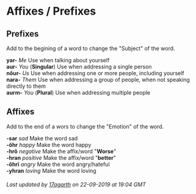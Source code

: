 # Affixes / Prefixes

## Prefixes

Add to the begining of a word to change the "Subject" of the word.

**yar-** *Me* Use when talking about yourself <br/>
**aur-** *You* (**Singular**) Use when addressing a single person <br/>
**nôur-** *Us* Use when addressing one or more people, including yourself <br/>
**nara-** *Them* Use when addressing a group of people, when not speaking directly to them <br/>
**aurm-** *You* (**Plural**) Use when addressing multiple people <br/>

## Affixes

Add to the end of a wors to change the "Emotion" of the word.

**-sar** *sad* Make the word sad <br/>
**-ôhr** *happy* Make the word happy <br/>
**-hrô** *negative* Make the affix/word "**Worse**" <br/>
**-hran** *positive* Make the affix/word "**better**" <br/>
**-ôhrī** *angry* Make the word angry/hateful <br/>
**-yhran** *loving* Make the word loving <br/>

###### Last updated by [17agarth](https://github.com/17agarth) on 22-09-2019 at 19:04 GMT
